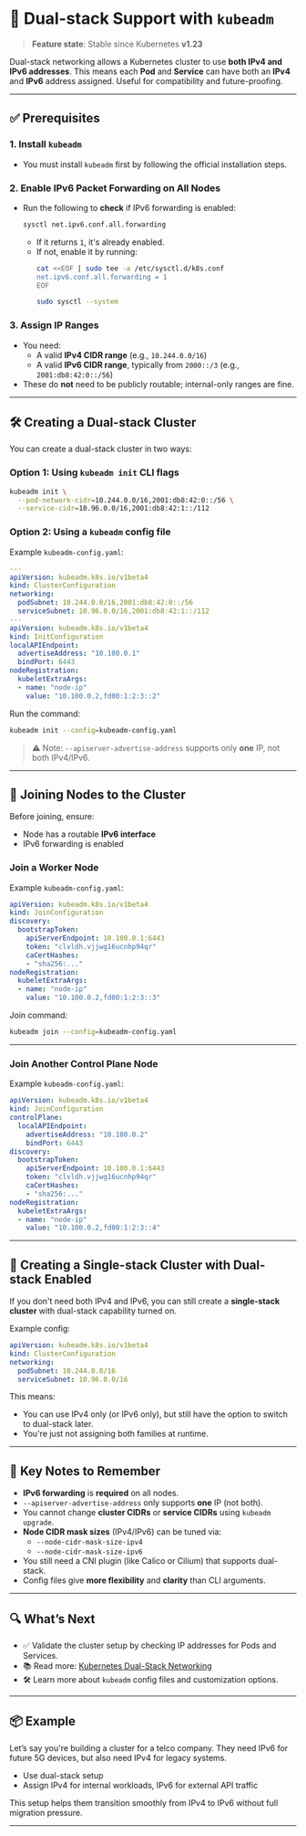 
# 📘 Dual-stack Support with `kubeadm`

> **Feature state**: Stable since Kubernetes **v1.23**

Dual-stack networking allows a Kubernetes cluster to use **both IPv4 and IPv6 addresses**. This means each **Pod** and **Service** can have both an **IPv4** and **IPv6** address assigned. Useful for compatibility and future-proofing.

---

## ✅ Prerequisites

### 1. **Install `kubeadm`**
- You must install `kubeadm` first by following the official installation steps.

### 2. **Enable IPv6 Packet Forwarding on All Nodes**
- Run the following to **check** if IPv6 forwarding is enabled:
  ```bash
  sysctl net.ipv6.conf.all.forwarding
  ```
  - If it returns `1`, it's already enabled.
  - If not, enable it by running:
    ```bash
    cat <<EOF | sudo tee -a /etc/sysctl.d/k8s.conf
    net.ipv6.conf.all.forwarding = 1
    EOF

    sudo sysctl --system
    ```

### 3. **Assign IP Ranges**
- You need:
  - A valid **IPv4 CIDR range** (e.g., `10.244.0.0/16`)
  - A valid **IPv6 CIDR range**, typically from `2000::/3` (e.g., `2001:db8:42:0::/56`)
- These do **not** need to be publicly routable; internal-only ranges are fine.

---

## 🛠️ Creating a Dual-stack Cluster

You can create a dual-stack cluster in two ways:

### **Option 1: Using `kubeadm init` CLI flags**
```bash
kubeadm init \
  --pod-network-cidr=10.244.0.0/16,2001:db8:42:0::/56 \
  --service-cidr=10.96.0.0/16,2001:db8:42:1::/112
```

### **Option 2: Using a `kubeadm` config file**

Example `kubeadm-config.yaml`:
```yaml
---
apiVersion: kubeadm.k8s.io/v1beta4
kind: ClusterConfiguration
networking:
  podSubnet: 10.244.0.0/16,2001:db8:42:0::/56
  serviceSubnet: 10.96.0.0/16,2001:db8:42:1::/112
---
apiVersion: kubeadm.k8s.io/v1beta4
kind: InitConfiguration
localAPIEndpoint:
  advertiseAddress: "10.100.0.1"
  bindPort: 6443
nodeRegistration:
  kubeletExtraArgs:
  - name: "node-ip"
    value: "10.100.0.2,fd00:1:2:3::2"
```

Run the command:
```bash
kubeadm init --config=kubeadm-config.yaml
```

> ⚠️ Note: `--apiserver-advertise-address` supports only **one** IP, not both IPv4/IPv6.

---

## 🔗 Joining Nodes to the Cluster

Before joining, ensure:
- Node has a routable **IPv6 interface**
- IPv6 forwarding is enabled

### **Join a Worker Node**

Example `kubeadm-config.yaml`:
```yaml
apiVersion: kubeadm.k8s.io/v1beta4
kind: JoinConfiguration
discovery:
  bootstrapToken:
    apiServerEndpoint: 10.100.0.1:6443
    token: "clvldh.vjjwg16ucnhp94qr"
    caCertHashes:
    - "sha256:..."
nodeRegistration:
  kubeletExtraArgs:
  - name: "node-ip"
    value: "10.100.0.2,fd00:1:2:3::3"
```

Join command:
```bash
kubeadm join --config=kubeadm-config.yaml
```

---

### **Join Another Control Plane Node**

Example `kubeadm-config.yaml`:
```yaml
apiVersion: kubeadm.k8s.io/v1beta4
kind: JoinConfiguration
controlPlane:
  localAPIEndpoint:
    advertiseAddress: "10.100.0.2"
    bindPort: 6443
discovery:
  bootstrapToken:
    apiServerEndpoint: 10.100.0.1:6443
    token: "clvldh.vjjwg16ucnhp94qr"
    caCertHashes:
    - "sha256:..."
nodeRegistration:
  kubeletExtraArgs:
  - name: "node-ip"
    value: "10.100.0.2,fd00:1:2:3::4"
```

---

## 🔁 Creating a Single-stack Cluster with Dual-stack Enabled

If you don't need both IPv4 and IPv6, you can still create a **single-stack cluster** with dual-stack capability turned on.

Example config:
```yaml
apiVersion: kubeadm.k8s.io/v1beta4
kind: ClusterConfiguration
networking:
  podSubnet: 10.244.0.0/16
  serviceSubnet: 10.96.0.0/16
```

This means:
- You can use IPv4 only (or IPv6 only), but still have the option to switch to dual-stack later.
- You're just not assigning both families at runtime.

---

## 📌 Key Notes to Remember

- **IPv6 forwarding** is **required** on all nodes.
- `--apiserver-advertise-address` only supports **one** IP (not both).
- You cannot change **cluster CIDRs** or **service CIDRs** using `kubeadm upgrade`.
- **Node CIDR mask sizes** (IPv4/IPv6) can be tuned via:
  - `--node-cidr-mask-size-ipv4`
  - `--node-cidr-mask-size-ipv6`
- You still need a CNI plugin (like Calico or Cilium) that supports dual-stack.
- Config files give **more flexibility** and **clarity** than CLI arguments.

---

## 🔍 What’s Next

- ✅ Validate the cluster setup by checking IP addresses for Pods and Services.
- 📚 Read more: [Kubernetes Dual-Stack Networking](https://kubernetes.io/docs/concepts/services-networking/dual-stack/)
- 🛠️ Learn more about `kubeadm` config files and customization options.

---

## 📦 Example

Let’s say you're building a cluster for a telco company. They need IPv6 for future 5G devices, but also need IPv4 for legacy systems.

- Use dual-stack setup
- Assign IPv4 for internal workloads, IPv6 for external API traffic

This setup helps them transition smoothly from IPv4 to IPv6 without full migration pressure.

---
